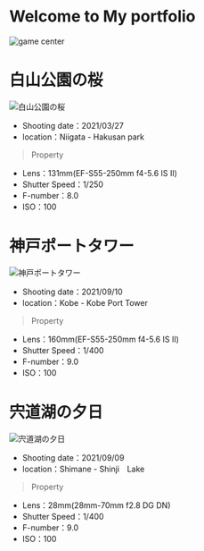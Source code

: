 # Welcome to My portfolio


<!--comment test-->

![game center](https://github.com/uedymt/report_1/blob/gh-pages/DSC04425.JPG)


# 白山公園の桜
![白山公園の桜]()
- Shooting date：2021/03/27 <br>
- location：Niigata - Hakusan park<br>
>Property
- Lens：131mm(EF-S55-250mm f4-5.6 IS Ⅱ)<br>
- Shutter Speed：1/250<br>
- F-number：8.0<br>
- ISO：100

# 神戸ポートタワー
![神戸ポートタワー]()
- Shooting date：2021/09/10<br>
- location：Kobe - Kobe Port Tower<br>
>Property
- Lens：160mm(EF-S55-250mm f4-5.6 IS Ⅱ)<br>
- Shutter Speed：1/400<br>
- F-number：9.0<br>
- ISO：100


# 宍道湖の夕日
![宍道湖の夕日]()
- Shooting date：2021/09/09
- location：Shimane - Shinji　Lake 
>Property
- Lens：28mm(28mm-70mm f2.8 DG DN)
- Shutter Speed：1/400
- F-number：9.0
- ISO：100
